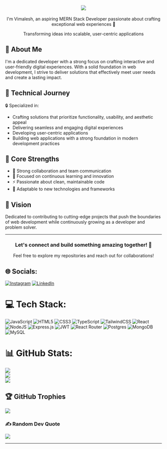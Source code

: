 <h1 align="center">
  <img src="https://readme-typing-svg.herokuapp.com/?lines=Hi+there+👋;Delighted+to+connect!&center=true&size=30&width=380&height=50&duration=4000&font=Poppins&weight=700">
</h1>

<p align="center">I'm Vimalesh, an aspiring MERN Stack Developer passionate about crafting exceptional web experiences 🚀</p>

<p align="center">Transforming ideas into scalable, user-centric applications</p>

<h2>🎯 About Me</h2>

I'm a dedicated developer with a strong focus on crafting interactive and user-friendly digital experiences. With a solid foundation in web development, I strive to deliver solutions that effectively meet user needs and create a lasting impact.

<h2>🚀 Technical Journey</h2>

🔒 Specialized in:
- Crafting solutions that prioritize functionality, usability, and aesthetic appeal
- Delivering seamless and engaging digital experiences
- Developing user-centric applications
- Building web applications with a strong foundation in modern development practices

## 💫 Core Strengths

- 🤝 Strong collaboration and team communication
- 🎯 Focused on continuous learning and innovation
- ⚡ Passionate about clean, maintainable code
- 🔄 Adaptable to new technologies and frameworks

## 🎯 Vision

Dedicated to contributing to cutting-edge projects that push the boundaries of web development while continuously growing as a developer and problem solver.

---

<h3 align="center">Let's connect and build something amazing together! 🌟</h3>
<p align="center">Feel free to explore my repositories and reach out for collaborations!</p>


## 🌐 Socials:
[![Instagram](https://img.shields.io/badge/Instagram-%23E4405F.svg?logo=Instagram&logoColor=white)](https://instagram.com/_._vimal._) [![LinkedIn](https://img.shields.io/badge/LinkedIn-%230077B5.svg?logo=linkedin&logoColor=white)](https://linkedin.com/in/vimalesh-d-239bb730a) 

# 💻 Tech Stack:
![JavaScript](https://img.shields.io/badge/javascript-%23323330.svg?style=for-the-badge&logo=javascript&logoColor=%23F7DF1E) ![HTML5](https://img.shields.io/badge/html5-%23E34F26.svg?style=for-the-badge&logo=html5&logoColor=white) ![CSS3](https://img.shields.io/badge/css3-%231572B6.svg?style=for-the-badge&logo=css3&logoColor=white) ![TypeScript](https://img.shields.io/badge/typescript-%23007ACC.svg?style=for-the-badge&logo=typescript&logoColor=white) ![TailwindCSS](https://img.shields.io/badge/tailwindcss-%2338B2AC.svg?style=for-the-badge&logo=tailwind-css&logoColor=white) ![React](https://img.shields.io/badge/react-%2320232a.svg?style=for-the-badge&logo=react&logoColor=%2361DAFB) ![NodeJS](https://img.shields.io/badge/node.js-6DA55F?style=for-the-badge&logo=node.js&logoColor=white) ![Express.js](https://img.shields.io/badge/express.js-%23404d59.svg?style=for-the-badge&logo=express&logoColor=%2361DAFB) ![JWT](https://img.shields.io/badge/JWT-black?style=for-the-badge&logo=JSON%20web%20tokens) ![React Router](https://img.shields.io/badge/React_Router-CA4245?style=for-the-badge&logo=react-router&logoColor=white) ![Postgres](https://img.shields.io/badge/postgres-%23316192.svg?style=for-the-badge&logo=postgresql&logoColor=white) ![MongoDB](https://img.shields.io/badge/MongoDB-%234ea94b.svg?style=for-the-badge&logo=mongodb&logoColor=white) ![MySQL](https://img.shields.io/badge/mysql-4479A1.svg?style=for-the-badge&logo=mysql&logoColor=white) 
# 📊 GitHub Stats:
![](https://github-readme-stats.vercel.app/api?username=ViMaL010&theme=dark&hide_border=false&include_all_commits=true&count_private=true)<br/>
![](https://github-readme-streak-stats.herokuapp.com/?user=ViMaL010&theme=dark&hide_border=false)<br/>
![](https://github-readme-stats.vercel.app/api/top-langs/?username=ViMaL010&theme=dark&hide_border=false&include_all_commits=true&count_private=true&layout=compact)

## 🏆 GitHub Trophies
![](https://github-profile-trophy.vercel.app/?username=ViMaL010&theme=radical&no-frame=true&no-bg=false&margin-w=4)

### ✍️ Random Dev Quote
![](https://quotes-github-readme.vercel.app/api?type=horizontal&theme=radical)

---

